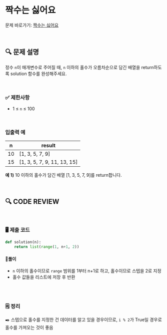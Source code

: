 # 짝수는 싫어요

문제 바로가기: [짝수는 싫어요](https://school.programmers.co.kr/learn/courses/30/lessons/120813)

<br/>

## **🔍 문제 설명**

정수 `n`이 매개변수로 주어질 때, `n` 이하의 홀수가 오름차순으로 담긴 배열을 return하도록 solution 함수를 완성해주세요.

<br/>

### **✅ 제한사항**

- 1 ≤ `n` ≤ 100
<br/>

### **입출력 예**

| n |           result            |
|---| ----------------------------|
| 10|      [1, 3, 5, 7, 9]        |
| 15| [1, 3, 5, 7, 9, 11, 13, 15] |

**예 1)**
10 이하의 홀수가 담긴 배열 [1, 3, 5, 7, 9]를 return합니다.

<br/>

## **🔍 CODE REVIEW**
<br/>

### **🖥️ 제출 코드**

```python
def solution(n):        
    return list(range(1, n+1, 2))
```

#### **📍풀이**

- `n` 이하의 홀수이므로 `range` 범위를 1부터 n+1로 하고, 홀수이므로 스텝을 2로 지정
- 홀수 값들을 리스트에 저장 후 반환

<br/>

  #
### **🗒️ 정리**
✒️ 스텝으로 홀수를 지정한 건 데이터를 알고 있을 경우이므로, `i % 2`가 True일 경우로 홀수를 가져오는 것이 좋음
